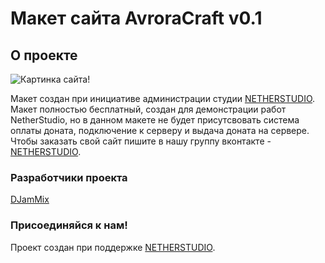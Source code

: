# Макет сайта AvroraCraft v0.1

## О проекте
![Картинка сайта!](https://ibb.co/ZTk2yfk)

Макет создан при инициативе администрации студии [NETHERSTUDIO](https://vk.com/nether_studio). Макет полностью бесплатный, создан для демонстрации работ NetherStudio, но в данном макете не будет присутсвовать система оплаты доната, подключение к серверу и выдача доната на сервере. Чтобы заказать свой сайт пишите в нашу группу вконтакте - [NETHERSTUDIO](https://vk.com/nether_studio).

### Разработчики проекта
[DJamMix](https://github.com/DJamMix)

### Присоединяйся к нам!
Проект создан при поддержке [NETHERSTUDIO](https://vk.com/nether_studio).
